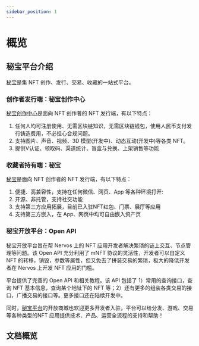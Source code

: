 ```yaml
---
sidebar_position: 1
---
```


# 概览

## 秘宝平台介绍

[秘宝](https://mibao.net)是集 NFT 创作、发行、交易、收藏的一站式平台。

### 创作者发行端：秘宝创作中心

[秘宝创作中心](https://v.mibao.net)是面向 NFT 创作者的 NFT 发行端，有以下特点：

1. 任何人均可注册使用、无需区块链知识，无需区块链钱包，使用人⺠币支付发行铸造费用，不必担心合规问题。
2. 支持图片、声音、视频、3D 模型(开发中)、动态互动(开发中)等各类 NFT。
3. 提供V认证、领取码、渠道统计、盲盒与兑换、上架销售等功能

### 收藏者持有端：秘宝

[秘宝](https://mibao.net/explore)是面向 NFT 创作者的 NFT 发行端，有以下特点：

1. 便捷、高兼容性，支持在任何微信、网⻚、App 等各种环境打开:
2. 开源、非托管，支持社交功能
3. 支持第三方应用拓展，目前已入驻NFT红包、⻔票、展厅等应用
4. 支持第三方嵌入，在 App、网⻚中均可自由嵌入资产⻚ 

### 秘宝开放平台：Open API

秘宝开放平台旨在帮 Nervos 上的 NFT 应用开发者解决繁琐的链上交互、节点管理等问题。该 Open API 充分利用了 mNFT 协议的灵活性，开发者可以自定义 NFT 的转移，销毁，参数等属性，但又免去了拼装交易的繁琐，极大的降低开发者在 Nervos 上开发 NFT 应用的门槛。

平台提供了完善的 Open API 和相关教程。该 API 包括了 1）常用的查询接口，查询 NFT 基本信息，查询某个地址下的 NFT 等；2）还有更多的组装各类交易的接口，广播交易的接口等。更多接口还在陆续开发中。

同时，[秘宝平台](https://mibao.net)的开放商城也欢迎更多开发者入驻，平台可以给分发、游戏、交易等各种类型的NFT 应用提供技术、产品、运营全流程的支持和帮助！

## 文档概览